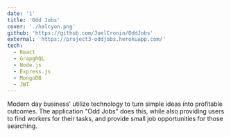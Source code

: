 ```yaml
---
date: '1'
title: 'Odd Jobs'
cover: './halcyon.png'
github: 'https://github.com/JoelCronin/OddJobs'
external: 'https://project3-oddjobs.herokuapp.com/'
tech:
  - React
  - GrapghQL
  - Node.js
  - Express.js
  - MongoDB
  - JWT
---
```


Modern day business' utilize technology to turn simple ideas into profitable outcomes. The application "Odd Jobs" does this, while also providing users to find workers for their tasks, and provide small job opportunities for those searching.
